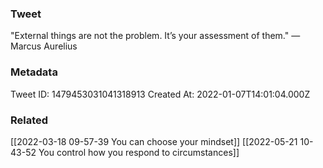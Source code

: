### Tweet
"External things are not the problem. It’s your assessment of them." — Marcus Aurelius

### Metadata
Tweet ID: 1479453031041318913
Created At: 2022-01-07T14:01:04.000Z

### Related
[[2022-03-18 09-57-39 You can choose your mindset]]
[[2022-05-21 10-43-52 You control how you respond to circumstances]]

